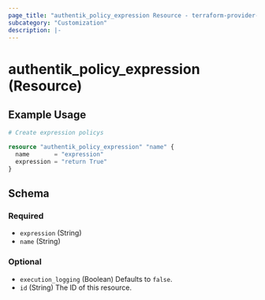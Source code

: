 ```yaml
---
page_title: "authentik_policy_expression Resource - terraform-provider-authentik"
subcategory: "Customization"
description: |-
---
```


# authentik_policy_expression (Resource)

## Example Usage

```terraform
# Create expression policys

resource "authentik_policy_expression" "name" {
  name       = "expression"
  expression = "return True"
}
```

<!-- schema generated by tfplugindocs -->
## Schema

### Required

- `expression` (String)
- `name` (String)

### Optional

- `execution_logging` (Boolean) Defaults to `false`.
- `id` (String) The ID of this resource.
